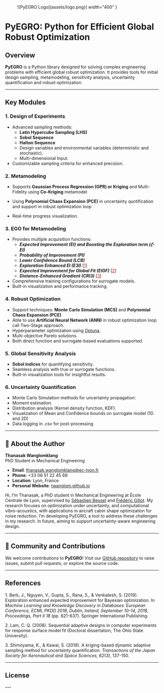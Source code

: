<figure markdown>
  ![PyEGRO Logo](assets/logo.png){ width="400" }
</figure>

# PyEGRO: Python for Efficient Global Robust Optimization

## Overview
**PyEGRO** is a Python library designed for solving complex engineering problems with efficient global robust optimization. It provides tools for initial design sampling, metamodeling, sensitivity analysis, uncertainty quantification and robust optimization. 

---

## Key Modules

### 1. **Design of Experiments**
- Advanced sampling methods:
  - **Latin Hypercube Sampling (LHS)**
  - **Sobol Sequence**
  - **Halton Sequence**
  - Design variables and environmental variables (deterministic and stochastic).
  - Multi-dimensional Input.
- Customizable sampling criteria for enhanced precision.

### 2. **Metamodeling**
- Supports **Gaussian Process Regression (GPR) or Kriging**  and Multi-Fidelity using **Co-Kriging** metamodel

- Using **Polynomial Chaos Expansion (PCE)** in uncertainty quntification and support in robust optimization loop

- Real-time progress visualization.


### 3. **EGO for Metamodeling**
- Provides multiple acquisition functions:
  - ***Expected Improvement (EI) and Boosting the Exploration term (𝜁-EI)***
  - ***Probability of Improvement (PI)***
  - ***Lower Confidence Bound (LCB)***
  - ***Exploration Enhanced EI (E3I)*** [<a href="#reference-1" style="color:red; text-decoration:underline;">1</a>]
  - ***Expected Improvement for Global Fit (EIGF)*** [<a href="#reference-2" style="color:red; text-decoration:underline;">2</a>]
  - ***Distance-Enhanced Gradient (CRI3)*** [<a href="#reference-3" style="color:red; text-decoration:underline;">3</a>]
- Comprehensive training configurations for surrogate models.
- Built-in visualization and performance tracking.


### 4. **Robust Optimization**
- Support techniques: **Monte Carlo Simulation (MCS)** and **Polynomial Chaos Expansion (PCE)** 
- Able to use **Artificial Neural Network (ANN)** in robust optimization loop call Two-Stage approach.
- Hyperparameter optimization using [Optuna](https://optuna.org/).
- Multi-objective Pareto solutions.
- Both direct function and surrogate-based evaluations supported.

### 5. **Global Sensitivity Analysis**
- **Sobol indices** for quantifying sensitivity.
- Seamless analysis with true or surrogate functions.
- Built-in visualization tools for insightful results.

### 6. **Uncertainty Quantification**
- Monte Carlo Simulation methods for uncertainty propagation:
- Moment estimation.
- Distribution analysis (Kernel density function, KDF).
- Visualization of Mean and Confidence bounds on surrogate model (1D and 2D)
- Data logging in .csv for post-processing 

---

## 👤 About the Author

**Thanasak Wanglomklang**  
PhD Student in Mechanical Engineering  

- **Email**: [thanasak.wanglomklang@ec-lyon.fr](mailto:thanasak.wanglomklang@ec-lyon.fr)  
- **Phone**: +33 06 51 22 45 69  
- **Location**: Lyon, France  
- **Personal Website**: [twanglom.github.io](https://twanglom.github.io)  

Hi, I’m Thanasak, a PhD student in Mechanical Engineering at École Centrale de Lyon, supervised by [Sébastien Besset](https://scholar.google.com/citations?user=mX1HMLcAAAAJ&hl=en) and [Frédéric Gillot](https://scholar.google.fr/citations?user=SuvV3LoAAAAJ&hl=fr). My research focuses on optimization under uncertainty, and computational vibro-acoustics, with applications in aircraft cabin shape optimization for noise reduction. I’m developing PyEGRO, a tool to address these challenges in my research. In future, aiming to support uncertainty-aware engineering design.


---

## 👥 Community and Contributions
We welcome contributions to **PyEGRO**! Visit our [GitHub repository](https://github.com/twanglom/PyEGRO) to raise issues, submit pull requests, or explore the source code.

---

## References
<a id="reference-1"></a>1. Berk, J., Nguyen, V., Gupta, S., Rana, S., & Venkatesh, S. (2019). Exploration enhanced expected improvement for Bayesian optimization. In *Machine Learning and Knowledge Discovery in Databases: European Conference, ECML PKDD 2018, Dublin, Ireland, September 10–14, 2018, Proceedings, Part II 18* (pp. 621-637). Springer International Publishing.

<a id="reference-2"></a>2. Lam, C. Q. (2008). Sequential adaptive designs in computer experiments for response surface model fit (Doctoral dissertation, The Ohio State University).

<a id="reference-3"></a>3. Shimoyama, K., & Kawai, S. (2019). A kriging-based dynamic adaptive sampling method for uncertainty quantification. *Transactions of the Japan Society for Aeronautical and Space Sciences, 62*(3), 137-150.

---

## License
**---**

